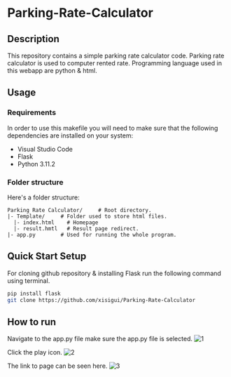 # Parking-Rate-Calculator

## Description

This repository contains a simple parking rate calculator code. Parking rate calculator is used to computer rented rate. Programming language used in this webapp are python & html.

## Usage

### Requirements

In order to use this makefile you will need to make sure that the following
dependencies are installed on your system:
  - Visual Studio Code
  - Flask
  - Python 3.11.2

### Folder structure

Here's a folder structure:

```
Parking Rate Calculator/     # Root directory.
|- Template/     # Folder used to store html files.
  |- index.html    # Homepage
  |- result.hmtl   # Result page redirect.
|- app.py        # Used for running the whole program.
```

## Quick Start Setup 

For cloning github repository & installing Flask run the following command using terminal.
```sh
pip install flask
git clone https://github.com/xisigui/Parking-Rate-Calculator
```

## How to run
Navigate to the app.py file make sure the app.py file is selected.
![1](https://user-images.githubusercontent.com/29411393/223371308-c4c015a4-b388-420f-bd5d-648b4c04fa59.png)

Click the play icon.
![2](https://user-images.githubusercontent.com/29411393/223371391-be9d3c58-e62a-4392-9f15-8eaaa7cf186b.png)

The link to page can be seen here.
![3](https://user-images.githubusercontent.com/29411393/223371470-804f7dae-8694-4a4f-91e7-64ee974d176e.PNG)

